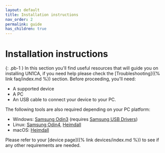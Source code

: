 ```yaml
---
layout: default
title: Installation instructions
nav_order: 2
permalink: guide
has_children: true
---
```


# Installation instructions
{: .pb-1 }
In this section you'll find useful resources that will guide you on installing UN1CA, if you need help please check the [Troubleshooting]({% link faq/index.md %}) section. Before proceeding, you'll need:

- A supported device
- A PC
- An USB cable to connect your device to your PC.

The following tools are also required depending on your PC platform:
- Windows: [Samsung Odin3](https://dl2018.sammobile.com/Odin.zip) (requires [Samsung USB Drivers](https://developer.samsung.com/android-usb-driver))
- Linux: [Samsung Odin4](https://xdaforums.com/t/official-samsung-odin-v4-1-2-1-dc05e3ea-for-linux.4453423/post-86977569), [Heimdall](https://git.sr.ht/~grimler/Heimdall)
- macOS: [Heimdall](https://github.com/fathonix/heimdall-osx-arm64/releases/latest)

Please refer to your [device page]({% link devices/index.md %}) to see if any other requirements are needed.
